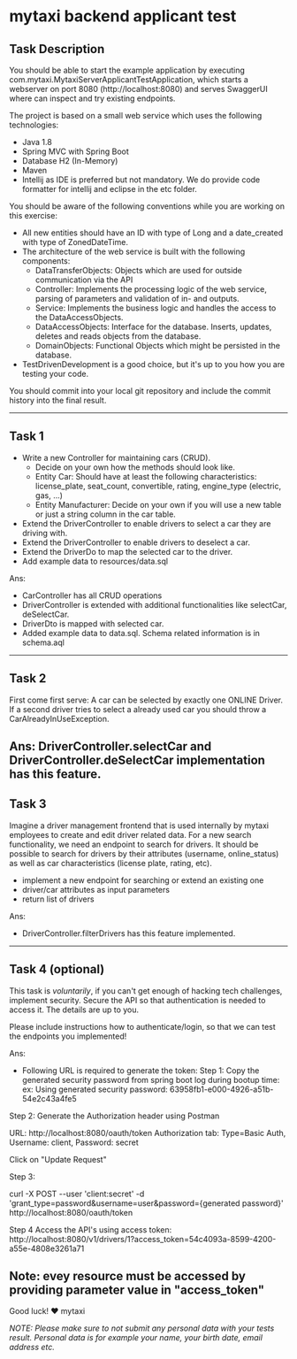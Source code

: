 # mytaxi backend applicant test

## Task Description
You should be able to start the example application by executing com.mytaxi.MytaxiServerApplicantTestApplication, which starts a webserver on port 8080 (http://localhost:8080) and serves SwaggerUI where can inspect and try existing endpoints.

The project is based on a small web service which uses the following technologies:

* Java 1.8
* Spring MVC with Spring Boot
* Database H2 (In-Memory)
* Maven
* Intellij as IDE is preferred but not mandatory. We do provide code formatter for intellij and eclipse in the etc folder.


You should be aware of the following conventions while you are working on this exercise:

 * All new entities should have an ID with type of Long and a date_created with type of ZonedDateTime.
 * The architecture of the web service is built with the following components:
 	* DataTransferObjects: Objects which are used for outside communication via the API
   * Controller: Implements the processing logic of the web service, parsing of parameters and validation of in- and outputs.
   * Service: Implements the business logic and handles the access to the DataAccessObjects.
   * DataAccessObjects: Interface for the database. Inserts, updates, deletes and reads objects from the database.
   * DomainObjects: Functional Objects which might be persisted in the database.
 * TestDrivenDevelopment is a good choice, but it's up to you how you are testing your code.

You should commit into your local git repository and include the commit history into the final result.

---


## Task 1
 * Write a new Controller for maintaining cars (CRUD).
   * Decide on your own how the methods should look like.
   * Entity Car: Should have at least the following characteristics: license_plate, seat_count, convertible, rating, engine_type (electric, gas, ...)
   * Entity Manufacturer: Decide on your own if you will use a new table or just a string column in the car table.
 * Extend the DriverController to enable drivers to select a car they are driving with.
 * Extend the DriverController to enable drivers to deselect a car.
 * Extend the DriverDo to map the selected car to the driver.
 * Add example data to resources/data.sql

Ans: 
* CarController has all CRUD operations
* DriverController is extended with additional functionalities like selectCar, deSelectCar.
* DriverDto is mapped with selected car. 
* Added example data to data.sql. Schema related information is in schema.aql
---


## Task 2
First come first serve: A car can be selected by exactly one ONLINE Driver. If a second driver tries to select a already used car you should throw a CarAlreadyInUseException.

Ans:
DriverController.selectCar and DriverController.deSelectCar implementation has this feature.
---


## Task 3
Imagine a driver management frontend that is used internally by mytaxi employees to create and edit driver related data. For a new search functionality, we need an endpoint to search for drivers. It should be possible to search for drivers by their attributes (username, online_status) as well as car characteristics (license plate, rating, etc).

* implement a new endpoint for searching or extend an existing one
* driver/car attributes as input parameters
* return list of drivers

Ans:
* DriverController.filterDrivers has this feature implemented.

---


## Task 4 (optional)
This task is _voluntarily_, if you can't get enough of hacking tech challenges, implement security.
Secure the API so that authentication is needed to access it. The details are up to you.

Please include instructions how to authenticate/login, so that we can test the endpoints you implemented!

Ans:
* Following URL is required to generate the token:
Step 1: 
Copy the generated security password from spring boot log during bootup time:
ex:
Using generated security password: 63958fb1-e000-4926-a51b-54e2c43a4fe5

Step 2: Generate the Authorization header using Postman

URL: http://localhost:8080/oauth/token
Authorization tab: Type=Basic Auth, Username: client, Password: secret

Click on "Update Request"

Step 3: 
 
curl -X POST --user 'client:secret' -d 'grant_type=password&username=user&password={generated password}' http://localhost:8080/oauth/token

Step 4
Access the API's using access token:
http://localhost:8080/v1/drivers/1?access_token=54c4093a-8599-4200-a55e-4808e3261a71

Note: evey resource must be accessed by providing parameter value in "access_token"
---


Good luck!
❤️ mytaxi



_NOTE: Please make sure to not submit any personal data with your tests result. Personal data is for example your name, your birth date, email address etc._